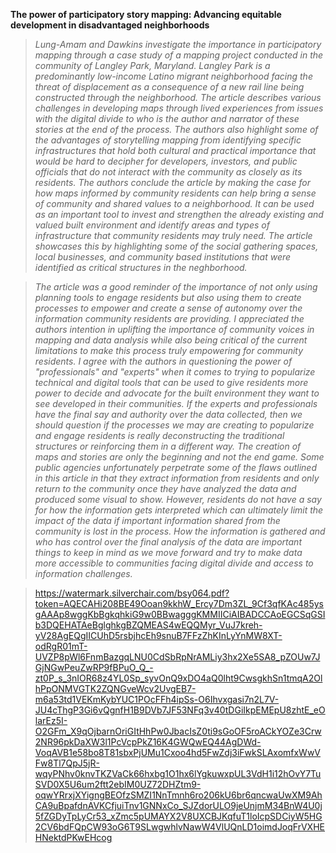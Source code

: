 **The power of participatory story mapping: Advancing equitable development in disadvantaged neighborhoods**

>_Lung-Amam and Dawkins investigate the importance in participatory mapping through a case study of a mapping project conducted in the community of Langley Park, Maryland. Langley Park is a predominantly low-income Latino migrant neighborhood facing the threat of displacement as a consequence of a new rail line being constructed through the neighborhood. The article describes various challenges in developing maps through lived experiences from issues with the digital divide to who is the author and narrator of these stories at the end of the process. The authors also highlight some of the advantages of storytelling mapping from identifying specific infrastructures that hold both cultural and practical importance that would be hard to decipher for developers, investors, and public officials that do not interact with the community as closely as its residents. The authors conclude the article by making the case for how maps informed by community residents can help bring a sense of community and shared values to a neighborhood. It can be used as an important tool to invest and strengthen the already existing and valued built environment and identify areas and types of infrastructure that community residents may truly need. The article showcases this by highlighting some of the social gathering spaces, local businesses, and community based institutions that were identified as critical structures in the neghborhood._

>_The article was a good reminder of the importance of not only using planning tools to engage residents but also using them to create processes to empower and create a sense of autonomy over the information community residents are providing. I appreciated the authors intention in uplifting the importance of community voices in mapping and data analysis while also being critical of the current limitations to make this process truly empowering for community residents. I agree with the authors in questioning the power of "professionals" and "experts" when it comes to trying to popularize technical and digital tools that can be used to give residents more power to decide and advocate for the built environment they want to see developed in their communities. If the experts and professionals have the final say and authority over the data collected, then we should question if the processes we may are creating to popularize and engage residents is really deconstructing the traditional structures or reinforcing them in a different way. The creation of maps and stories are only the beginning and not the end game. Some public agencies unfortunately perpetrate some of the flaws outlined in this article in that they extract information from residents and only return to the community once they have analyzed the data and produced some visual to show. However, residents do not have a say for how the information gets interpreted which can ultimately limit the impact of the data if important information shared from the community is lost in the process. How the information is gathered and who has control over the final analysis of the data are important things to keep in mind as we move forward and try to make data more accessible to communities facing digital divide and access to information challenges._

>https://watermark.silverchair.com/bsy064.pdf?token=AQECAHi208BE49Ooan9kkhW_Ercy7Dm3ZL_9Cf3qfKAc485ysgAAAp8wggKbBgkqhkiG9w0BBwagggKMMIICiAIBADCCAoEGCSqGSIb3DQEHATAeBglghkgBZQMEAS4wEQQMyr_VuJ7kreh-yV28AgEQgIICUhD5rsbjhcEh9snuB7FFzZhKInLyYnMW8XT-odRgR01mT-UVZP8pWl6FnmBazgqLNU0CdSbRpNrAMLiy3hx2Xe5SA8_pZOUw7JGjNGwPeuZwRP9fBPuO_Q_-zt0P_s_3nIOR68z4YL0Sp_syvOnQ9xDO4aQ0lht9CwsgkhSn1tmqA2OlhPpONMVGTK2ZQNGveWcv2UvgEB7-m6a53td1VEKmKybYUC1POcFFh4ipSs-O6Ihvxgasi7n2L7V-JU4cThgP3Gi6vQgnfH1B9DVb7JF53NFq3v40tDGiIkpEMEpU8zhtE_eOlarEz5I-O2GFm_X9qOjbarnOriGItHhPw0JbacIsZ0ti9sGoOF5roACkYOZe3Crw2NR96pkDaXW3l1PcVcpPkZ16K4GWQwEQ44AgDWd-VoqAVB1e58bo8T81sbxPjUMu1Cxoo4hd5FwZdj3iFwkSLAxomfxWwVFw8Tl7QpJ5jR-wqyPNhv0knvTKZVaCk66hxbg1O1hx6lYgkuwxpUL3VdH1i12hOvY7TuSVD0X5U6um2ftt2ebIM0UZ72DHZtm9-oqwYRrxjXYigngBEOfzSMZI1NnTmnh6ro206kU6br6qncwaUwXM9AhCA9uBpafdnAVKCfjuiTnv1GNNxCo_SJZdorULO9jeUnjmM34BnW4U0j5fZGDyTpLyCr53_xZmc5pUMAYX2V8UXCBJKqfuT1loIcpSDCiyW5HG2CV6bdFQpCW93oG6T9SLwgwhlvNawW4VlUQnLD1oimdJoqFrVXHEHNektdPKwEHcog
